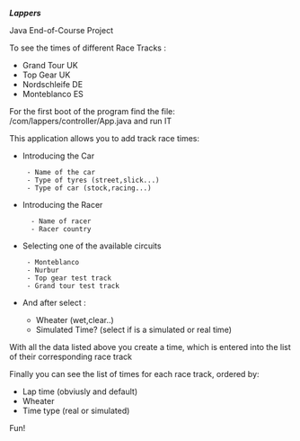 ___**Lappers**___ 

Java End-of-Course Project

To see the times of different Race Tracks :

- Grand Tour   UK 
- Top Gear     UK
- Nordschleife DE
- Monteblanco  ES

For the first boot of the program find the file:
/com/lappers/controller/App.java
and run IT

This application allows you to add track race times:



- Introducing the Car

       - Name of the car
       - Type of tyres (street,slick...)
       - Type of car (stock,racing...)

- Introducing the Racer

        - Name of racer
        - Racer country
        
- Selecting one of the available circuits
    
       - Monteblanco
       - Nurbur
       - Top gear test track
       - Grand tour test track

- And after select :
        
        
    -  Wheater   (wet,clear..)
    - Simulated Time?  (select if is a simulated or real time)

    
    
With all the data listed above you create a time, which is entered into the list of their corresponding race track    
    
Finally you can see the list of times for each race track, ordered by:

  - Lap time (obviusly and default)
  - Wheater 
  - Time type (real or simulated)
  
  
  Fun!